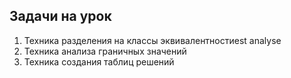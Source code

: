 ## Задачи на урок


1. Техника разделения на классы эквивалентностиest analyse
2. Техника анализа граничных значений
3. Техника создания таблиц решений






